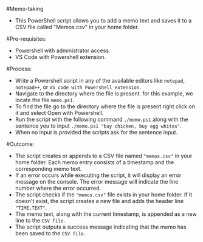 #Memo-taking
- This PowerShell script allows you to add a memo text and saves it to a CSV file called "Memos.csv" in your home folder.

#Pre-requisites:
- Powershell with administrator access.
- VS Code with Powershell extension.

#Process:
- Write a Powershell script in any of the available editors like `notepad`, `notepad++`, or `VS code with Powershell extension`.
- Navigate to the directory where the file is present. for this example, we locate the file `memo.ps1`.
- To find the file go to the directory where the file is present right click on it and select Open with Powershell.
- Run the script with the following command `./memo.ps1` along with the sentence you to input `./memo.ps1 "buy chicken, buy egg whites"`.
- When no input is provided the scripts ask for the sentence input.

#Outcome:
- The script creates or appends to a CSV file named `"memos.csv"` in your home folder. Each memo entry consists of a timestamp and the corresponding memo text.
- If an error occurs while executing the script, it will display an error message on the console. The error message will indicate the line number where the error occurred.
- The script checks if the `"memos.csv"` file exists in your home folder. If it doesn't exist, the script creates a new file and adds the header line `"TIME,TEXT"`.
- The memo text, along with the current timestamp, is appended as a new line to the `CSV file`.
- The script outputs a success message indicating that the memo has been saved to the `CSV file`.
